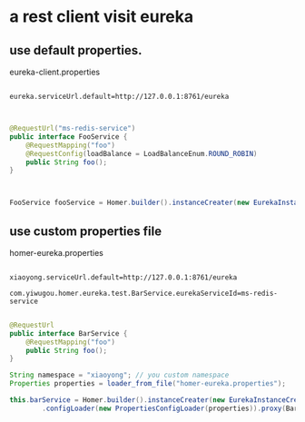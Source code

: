 
# a rest client visit eureka

## use default properties.

eureka-client.properties

```properties

eureka.serviceUrl.default=http://127.0.0.1:8761/eureka


```


```java

@RequestUrl("ms-redis-service")
public interface FooService {
    @RequestMapping("foo")
    @RequestConfig(loadBalance = LoadBalanceEnum.ROUND_ROBIN)
    public String foo();
}



FooService fooService = Homer.builder().instanceCreater(new EurekaInstanceCreater()).proxy(FooService.class);

```



## use custom properties file

homer-eureka.properties

```properties

xiaoyong.serviceUrl.default=http://127.0.0.1:8761/eureka

com.yiwugou.homer.eureka.test.BarService.eurekaServiceId=ms-redis-service

```

```java

@RequestUrl
public interface BarService {
    @RequestMapping("foo")
    public String foo();
}

String namespace = "xiaoyong"; // you custom namespace
Properties properties = loader_from_file("homer-eureka.properties");

this.barService = Homer.builder().instanceCreater(new EurekaInstanceCreater(namespace, properties))
        .configLoader(new PropertiesConfigLoader(properties)).proxy(BarService.class);

```